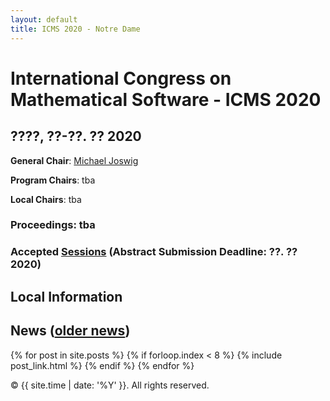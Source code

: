 ```yaml
---
layout: default
title: ICMS 2020 - Notre Dame
---
```


# International Congress on Mathematical Software - ICMS 2020
## ????, ??-??. ?? 2020

**General Chair**: [Michael Joswig](http://page.math.tu-berlin.de/~joswig/)

**Program Chairs**: 
tba

**Local Chairs**: tba

### Proceedings: tba


### Accepted [Sessions](/2020/sessions/) (Abstract Submission Deadline: ??. ?? 2020)

## Local Information

## News ([older news](/news/))

{% for post in site.posts %}
    {% if forloop.index < 8 %}
        {% include post_link.html %}
    {% endif %}
{% endfor %}


<p>&copy; {{ site.time | date: '%Y' }}. All rights reserved.</p>
